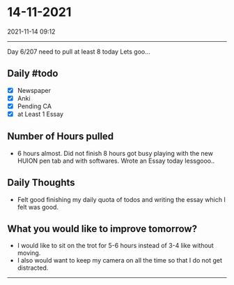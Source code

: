 # 14-11-2021
2021-11-14 09:12

---

Day 6/207 need to pull at least 8 today Lets goo...

## Daily #todo 

- [x] Newspaper
- [x] Anki
- [x] Pending CA
- [x] at Least 1 Essay

## Number of Hours pulled 
- 6 hours almost. Did not finish 8 hours got busy playing with the new HUION pen tab and with softwares. Wrote an Essay today lessgooo..

## Daily Thoughts
- Felt good finishing my daily quota of todos and writing the essay which I felt was good. 

## What you would like to improve tomorrow?
- I would like to sit on the trot for 5-6 hours instead of 3-4 like without moving. 
- I also would want to keep my camera on all the time so that I do not get distracted.


--- 
